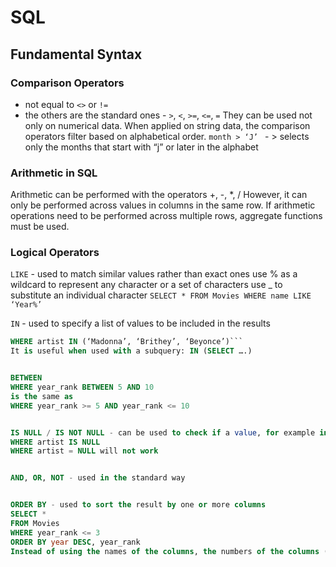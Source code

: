 # SQL

## Fundamental Syntax
### Comparison Operators
- not equal to `<>` or `!=`
- the others are the standard ones - `>`, `<`, `>=`, `<=`, `=`
They can be used not only on numerical data. When applied on string data, the comparison operators filter based on alphabetical order.
`month > ‘J’ `  - > selects only the months that start with “j” or later in the alphabet
### Arithmetic in SQL
Arithmetic can be performed with the operators +, -, *, /
However, it can only be performed across values in columns in the same row. If arithmetic operations need to be performed across multiple rows, aggregate functions must be used.
### Logical Operators
`LIKE` - used to match similar values rather than exact ones
use % as a wildcard to represent any character or a set of characters
use _ to substitute an individual character
`SELECT * FROM Movies WHERE name LIKE ‘Year%’`

`IN` - used to specify a list of values to be included in the results
```sql WHERE year_rank IN (1, 2, 3)
WHERE artist IN (‘Madonna’, ‘Brithey’, ‘Beyonce’)```
It is useful when used with a subquery: IN (SELECT ….)


BETWEEN
WHERE year_rank BETWEEN 5 AND 10
is the same as
WHERE year_rank >= 5 AND year_rank <= 10


IS NULL / IS NOT NULL - can be used to check if a value, for example in a WHERE clause, in null or not null
WHERE artist IS NULL
WHERE artist = NULL will not work


AND, OR, NOT - used in the standard way


ORDER BY - used to sort the result by one or more columns
SELECT * 
FROM Movies
WHERE year_rank <= 3
ORDER BY year DESC, year_rank
Instead of using the names of the columns, the numbers of the columns (the order they appear in) can be used too

